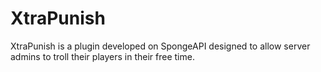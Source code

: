 XtraPunish
==========

XtraPunish is a plugin developed on SpongeAPI designed to allow server admins to troll their players in
their free time.
